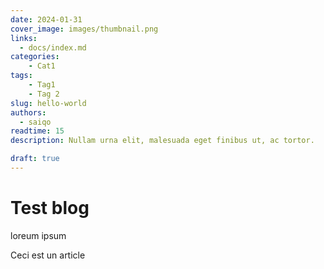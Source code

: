 ```yaml
---
date: 2024-01-31
cover_image: images/thumbnail.png
links:
  - docs/index.md
categories:
    - Cat1
tags:
    - Tag1
    - Tag 2
slug: hello-world
authors:
  - saiqo
readtime: 15
description: Nullam urna elit, malesuada eget finibus ut, ac tortor.

draft: true
---
```


# Test blog
loreum ipsum
<!-- more -->
Ceci est un article